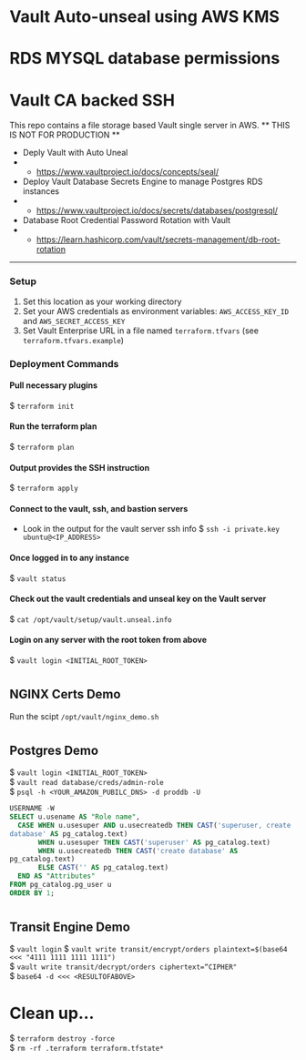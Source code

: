 # Vault Auto-unseal using AWS KMS 
# RDS MYSQL database permissions 
# Vault CA backed SSH

This repo contains a file storage based Vault single server in AWS.
            ** THIS IS NOT FOR PRODUCTION **
* Deply Vault with Auto Uneal 
* * https://www.vaultproject.io/docs/concepts/seal/
* Deploy Vault Database Secrets Engine to manage Postgres RDS instances
* * https://www.vaultproject.io/docs/secrets/databases/postgresql/
* Database Root Credential Password Rotation with Vault
* * https://learn.hashicorp.com/vault/secrets-management/db-root-rotation

---

### Setup

1. Set this location as your working directory
1. Set your AWS credentials as environment variables: `AWS_ACCESS_KEY_ID` and `AWS_SECRET_ACCESS_KEY`
1. Set Vault Enterprise URL in a file named `terraform.tfvars` (see `terraform.tfvars.example`)

### Deployment Commands

#### Pull necessary plugins
$ `terraform init`

#### Run the terraform plan
$ `terraform plan`

#### Output provides the SSH instruction
$ `terraform apply`

#### Connect to the vault, ssh, and bastion servers
* Look in the output for the vault server ssh info
$ `ssh -i private.key ubuntu@<IP_ADDRESS>`

#### Once logged in to any instance
$ `vault status`

#### Check out the vault credentials and unseal key on the Vault server
$ `cat /opt/vault/setup/vault.unseal.info`

#### Login on any server with the root token from above
$ `vault login <INITIAL_ROOT_TOKEN>`
#
## NGINX Certs Demo
 Run the scipt `/opt/vault/nginx_demo.sh`
#
## Postgres Demo
$ `vault login <INITIAL_ROOT_TOKEN>`<br>
$ `vault read database/creds/admin-role`<br>
$ `psql -h <YOUR_AMAZON_PUBILC_DNS> -d proddb -U`<br>
```sql
USERNAME -W
SELECT u.usename AS "Role name",
  CASE WHEN u.usesuper AND u.usecreatedb THEN CAST('superuser, create
database' AS pg_catalog.text)
       WHEN u.usesuper THEN CAST('superuser' AS pg_catalog.text)
       WHEN u.usecreatedb THEN CAST('create database' AS
pg_catalog.text)
       ELSE CAST('' AS pg_catalog.text)
  END AS "Attributes"
FROM pg_catalog.pg_user u
ORDER BY 1;
```
#
## Transit Engine Demo
$ `vault login`
$ `vault write transit/encrypt/orders plaintext=$(base64 <<< "4111 1111 1111 1111")`<br>
$ `vault write transit/decrypt/orders ciphertext=“CIPHER"`<br>
$ `base64 -d <<< <RESULTOFABOVE>`
#
# Clean up...
$ `terraform destroy -force`<br>
$ `rm -rf .terraform terraform.tfstate*`
